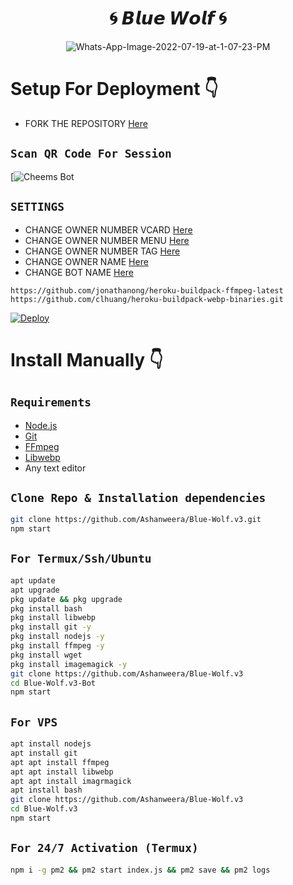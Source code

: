 <h1 align="center"> 🌀 𝘽𝙡𝙪𝙚 𝙒𝙤𝙡𝙛 🌀<br></h1>
<p align="center">
<img https://i.ibb.co/Xk97NC7/Picsart-22-09-10-23-31-31-590.jpg" alt="Whats-App-Image-2022-07-19-at-1-07-23-PM" border="0">



# Setup For Deployment 👇

- FORK THE REPOSITORY [Here](https://github.com/Ashanweera/Blue-Wolf.v3/fork)

## `Scan QR Code For Session`
[![Cheems Bot](https://replit.com/@Sasidu/Blue-Wolf-Bot?v=1)

## `SETTINGS`

- CHANGE OWNER NUMBER VCARD [Here](https://github.com/Ashanweera/Blue-Wolf.v3/blob/master/settings.js#L58)
- CHANGE OWNER NUMBER MENU [Here](https://github.com/Ashanweera/Blue-Wolf.v3/blob/master/settings.js#L65)
- CHANGE OWNER NUMBER TAG [Here](https://github.com/Ashanweera/Blue-Wolf.v3.git/blob/master/settings.js#L66)
- CHANGE OWNER NAME [Here](https://github.com/Ashanweera/Blue-Wolf.v3.git/blob/master/settings.js#L59)
- CHANGE BOT NAME [Here](https://github.com/Ashanweera/Blue-Wolf.v3.git/blob/master/settings.js#L67)


 

```
https://github.com/jonathanong/heroku-buildpack-ffmpeg-latest
https://github.com/clhuang/heroku-buildpack-webp-binaries.git
```

[![Deploy](https://www.herokucdn.com/deploy/button.svg)](https://heroku.com/deploy)
  

 
 
# Install Manually 👇
## `Requirements`
* [Node.js](https://nodejs.org/en/)
* [Git](https://git-scm.com/downloads)
* [FFmpeg](https://github.com/BtbN/FFmpeg-Builds/releases/download/autobuild-2020-12-08-13-03/ffmpeg-n4.3.1-26-gca55240b8c-win64-gpl-4.3.zip)
* [Libwebp](https://developers.google.com/speed/webp/download)
* Any text editor
## `Clone Repo & Installation dependencies`
```bash
git clone https://github.com/Ashanweera/Blue-Wolf.v3.git
npm start
```
## `For Termux/Ssh/Ubuntu`
```bash
apt update
apt upgrade
pkg update && pkg upgrade
pkg install bash
pkg install libwebp
pkg install git -y
pkg install nodejs -y 
pkg install ffmpeg -y 
pkg install wget
pkg install imagemagick -y
git clone https://github.com/Ashanweera/Blue-Wolf.v3
cd Blue-Wolf.v3-Bot
npm start
```
## `For VPS`
```bash
apt install nodejs 
apt install git 
apt apt install ffmpeg 
apt apt install libwebp 
apt apt install imagrmagick
apt install bash
git clone https://github.com/Ashanweera/Blue-Wolf.v3
cd Blue-Wolf.v3
npm start
```
## `For 24/7 Activation (Termux)`
```bash
npm i -g pm2 && pm2 start index.js && pm2 save && pm2 logs
```

 
